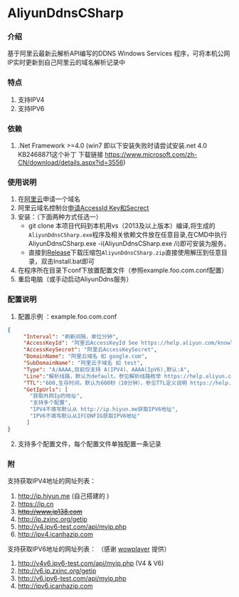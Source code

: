 # AliyunDdnsCSharp

### 介绍

基于阿里云最新云解析API编写的DDNS Windows Services 程序，可将本机公网IP实时更新到自己阿里云的域名解析记录中

### 特点

1. 支持IPV4
2. 支持IPV6

### 依赖

1. .Net Framework >=4.0 (win7 即以下安装失败时请尝试安装.net 4.0 KB2468871这个补丁 下载链接 https://www.microsoft.com/zh-CN/download/details.aspx?id=3556)  

### 使用说明

1. 在[阿里云](https://www.aliyun.com/)申请一个域名
2. 阿里云域名控制台[申请AccessId Key和Secrect](https://ak-console.aliyun.com/#/accesskey)
3. 安装：（下面两种方式任选一）
   - git clone 本项目代码到本机用vs（2013及以上版本）编译,将生成的`AliyunDdnsCSharp.exe`程序及相关依赖文件放在任意目录,在CMD中执行AliyunDdnsCSharp.exe -i(AliyunDdnsCSharp.exe /i)即可安装为服务，
   - 直接到[Release](../../releases)下载压缩包`AliyunDdnsCSharp.zip`直接使用解压到任意目录，双击Install.bat即可
4. 在程序所在目录下conf下放置配置文件（参照example.foo.com.conf配置）
5. 重启电脑（或手动启动AliyunDdns服务）

### 配置说明

1. 配置示例 ：example.foo.com.conf

 ```json
{
      "Interval": "刷新间隔，单位分钟",
      "AccessKeyId": "阿里云AccessKeyId See https://help.aliyun.com/knowledge_detail/38738.html?spm=5176.11065259.1996646101.searchclickresult.73c9490e2I0S3U",
      "AccessKeySecret": "阿里云AccessKeySecret",
      "DomainName": "阿里云域名 如 google.com",
      "SubDomainName": "阿里云子域名 如 test",
      "Type": "A/AAAA,目前仅支持 A(IPV4)、AAAA(IpV6),默认:A",
	  "Line":"解析线路，默认为default。参见解析线路枚举 https://help.aliyun.com/document_detail/29807.html?spm=a2c4g.11186623.2.22.41dd2846rHiL1v",
      "TTL":"600,生存时间，默认为600秒（10分钟），参见TTL定义说明 https://help.aliyun.com/document_detail/29806.html?spm=a2c4g.11186623.2.18.7cde1cebY1cQtc",
      "GetIpUrls": [
        "获取外网Ip的地址",
        "支持多个配置",
        "IPV4不填写默认从 http://ip.hiyun.me获取IPV6地址",
        "IPV6不填写默认从IFCONFIG获取IPV6地址"
       ]
}
 ```
2. 支持多个配置文件，每个配置文件单独配置一条记录  

### 附

支持获取IPV4地址的网址列表：

1.  http://ip.hiyun.me (自己搭建的 )
2.  https://ip.cn
3.  ~~http://www.ip138.com~~
4.  http://ip.zxinc.org/getip
5.  http://v4.ipv6-test.com/api/myip.php
6.  http://ipv4.icanhazip.com

支持获取IPV6地址的网址列表：
（感谢 [wowplayer](https://gitee.com/wowplayer) 提供）
1. http://v4v6.ipv6-test.com/api/myip.php (V4 & V6)
2. http://v6.ip.zxinc.org/getip
2. http://v6.ipv6-test.com/api/myip.php
3. http://ipv6.icanhazip.com

